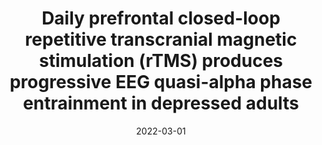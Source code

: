 ---
title: "Daily prefrontal closed-loop repetitive transcranial magnetic stimulation (rTMS) produces progressive EEG quasi-alpha phase entrainment in depressed adults"
collection: publications
permalink: /publication/2022-phase-entrainment
date: 2022-03-01
venue: 'Brain Stimulation'
paperurl: '/files/papers/phaseentrainment_2022.pdf'
link: 'https://www.sciencedirect.com/science/article/pii/S1935861X22000365'
github: 'https://github.com/XiaoxiaoSun0321/weighted-inter-trial-phase-coherence'
github: 'https://github.com/XiaoxiaoSun0321/weighted-inter-trial-phase-coherence'
citation: 'Faller, J.*, Doose, J.*, <b><u>Sun, X.</u></b>*, Mclntosh, J. R., Saber, G. T., Lin, Y., ... & Sajda, P. (2022). Daily prefrontal closed-loop repetitive transcranial magnetic stimulation (rTMS) produces progressive EEG quasi-alpha phase entrainment in depressed adults. <i>Brain stimulation</i>, 15(2), 458-471.'
---
